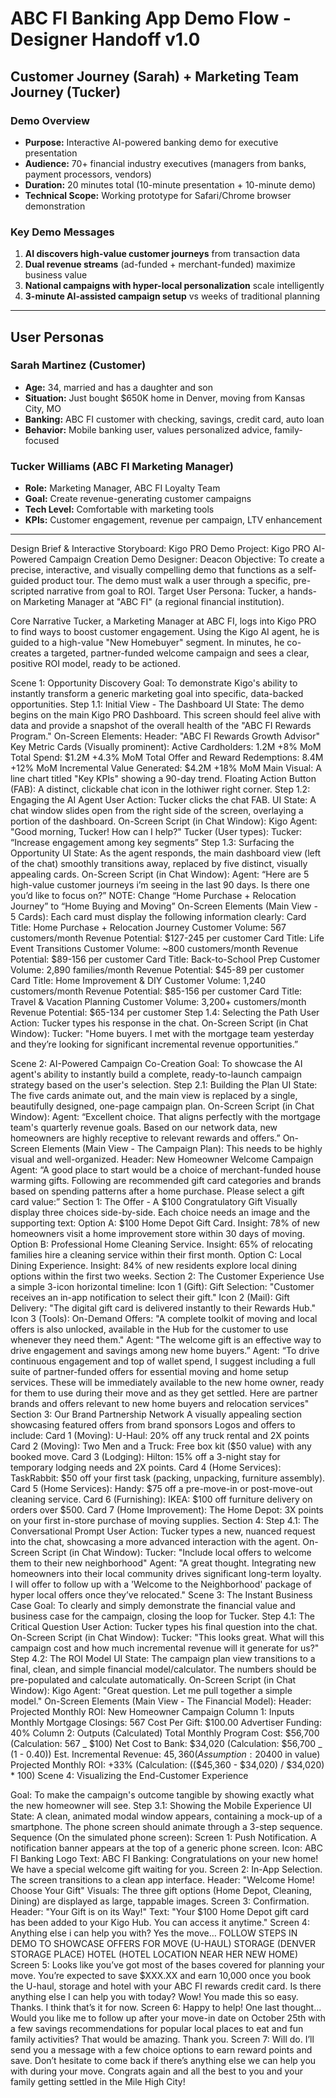 # ABC FI Banking App Demo Flow - Designer Handoff v1.0

## Customer Journey (Sarah) + Marketing Team Journey (Tucker)

### **Demo Overview**

- **Purpose:** Interactive AI-powered banking demo for executive presentation
- **Audience:** 70+ financial industry executives (managers from banks, payment processors, vendors)
- **Duration:** 20 minutes total (10-minute presentation + 10-minute demo)
- **Technical Scope:** Working prototype for Safari/Chrome browser demonstration

### **Key Demo Messages**

1. **AI discovers high-value customer journeys** from transaction data
2. **Dual revenue streams** (ad-funded + merchant-funded) maximize business value
3. **National campaigns with hyper-local personalization** scale intelligently
4. **3-minute AI-assisted campaign setup** vs weeks of traditional planning

---

## **User Personas**

### **Sarah Martinez (Customer)**

- **Age:** 34, married and has a daughter and son
- **Situation:** Just bought $650K home in Denver, moving from Kansas City, MO
- **Banking:** ABC FI customer with checking, savings, credit card, auto loan
- **Behavior:** Mobile banking user, values personalized advice, family-focused

### **Tucker Williams (ABC FI Marketing Manager)**

- **Role:** Marketing Manager, ABC FI Loyalty Team
- **Goal:** Create revenue-generating customer campaigns
- **Tech Level:** Comfortable with marketing tools
- **KPIs:** Customer engagement, revenue per campaign, LTV enhancement

---

Design Brief & Interactive Storyboard: Kigo PRO Demo
Project: Kigo PRO AI-Powered Campaign Creation Demo
Designer: Deacon
Objective: To create a precise, interactive, and visually compelling demo that functions as a self-guided product tour. The demo must walk a user through a specific, pre-scripted narrative from goal to ROI.
Target User Persona: Tucker, a hands-on Marketing Manager at "ABC FI" (a regional financial institution).

Core Narrative
Tucker, a Marketing Manager at ABC FI, logs into Kigo PRO to find ways to boost customer engagement. Using the Kigo AI agent, he is guided to a high-value "New Homebuyer" segment. In minutes, he co-creates a targeted, partner-funded welcome campaign and sees a clear, positive ROI model, ready to be actioned.

Scene 1: Opportunity Discovery
Goal: To demonstrate Kigo's ability to instantly transform a generic marketing goal into specific, data-backed opportunities.
Step 1.1: Initial View - The Dashboard
UI State: The demo begins on the main Kigo PRO Dashboard. This screen should feel alive with data and provide a snapshot of the overall health of the "ABC FI Rewards Program."
On-Screen Elements:
Header: "ABC FI Rewards Growth Advisor"
Key Metric Cards (Visually prominent):
Active Cardholders: 1.2M +8% MoM
Total Spend: $1.2M +4.3% MoM
Total Offer and Reward Redemptions: 8.4M +12% MoM
Incremental Value Generated: $4.2M +18% MoM
Main Visual: A line chart titled "Key KPIs" showing a 90-day trend.
Floating Action Button (FAB): A distinct, clickable chat icon in the lothiwer right corner.
Step 1.2: Engaging the AI Agent
User Action: Tucker clicks the chat FAB.
UI State: A chat window slides open from the right side of the screen, overlaying a portion of the dashboard.
On-Screen Script (in Chat Window):
Kigo Agent: "Good morning, Tucker! How can I help?"
Tucker (User types): Tucker: “Increase engagement among key segments”
Step 1.3: Surfacing the Opportunity
UI State: As the agent responds, the main dashboard view (left of the chat) smoothly transitions away, replaced by five distinct, visually appealing cards.
On-Screen Script (in Chat Window):
Agent: “Here are 5 high-value customer journeys i’m seeing in the last 90 days. Is there one you’d like to focus on?”
NOTE: Change “Home Purchase + Relocation Journey” to “Home Buying and Moving”
On-Screen Elements (Main View - 5 Cards): Each card must display the following information clearly:
Card Title: Home Purchase + Relocation Journey
Customer Volume: 567 customers/month
Revenue Potential: $127-245 per customer
Card Title: Life Event Transitions
Customer Volume: ~800 customers/month
Revenue Potential: $89-156 per customer
Card Title: Back-to-School Prep
Customer Volume: 2,890 families/month
Revenue Potential: $45-89 per customer
Card Title: Home Improvement & DIY
Customer Volume: 1,240 customers/month
Revenue Potential: $85-156 per customer
Card Title: Travel & Vacation Planning
Customer Volume: 3,200+ customers/month
Revenue Potential: $65-134 per customer
Step 1.4: Selecting the Path
User Action: Tucker types his response in the chat.
On-Screen Script (in Chat Window):
Tucker: "Home buyers. I met with the mortgage team yesterday and they’re looking for significant incremental revenue opportunities.”

Scene 2: AI-Powered Campaign Co-Creation
Goal: To showcase the AI agent's ability to instantly build a complete, ready-to-launch campaign strategy based on the user's selection.
Step 2.1: Building the Plan
UI State: The five cards animate out, and the main view is replaced by a single, beautifully designed, one-page campaign plan.
On-Screen Script (in Chat Window):
Agent: “Excellent choice. That aligns perfectly with the mortgage team's quarterly revenue goals. Based on our network data, new homeowners are highly receptive to relevant rewards and offers.”
On-Screen Elements (Main View - The Campaign Plan): This needs to be highly visual and well-organized.
Header: New Homeowner Welcome Campaign
Agent: “A good place to start would be a choice of merchant-funded house warming gifts. Following are recommended gift card categories and brands based on spending patterns after a home purchase. Please select a gift card value:”
Section 1: The Offer - A $100 Congratulatory Gift
Visually display three choices side-by-side. Each choice needs an image and the supporting text:
Option A: $100 Home Depot Gift Card. Insight: 78% of new homeowners visit a home improvement store within 30 days of moving.
Option B: Professional Home Cleaning Service. Insight: 65% of relocating families hire a cleaning service within their first month.
Option C: Local Dining Experience. Insight: 84% of new residents explore local dining options within the first two weeks.
Section 2: The Customer Experience
Use a simple 3-icon horizontal timeline:
Icon 1 (Gift): Gift Selection: "Customer receives an in-app notification to select their gift."
Icon 2 (Mail): Gift Delivery: "The digital gift card is delivered instantly to their Rewards Hub."
Icon 3 (Tools): On-Demand Offers: "A complete toolkit of moving and local offers is also unlocked, available in the Hub for the customer to use whenever they need them."
Agent: "The welcome gift is an effective way to drive engagement and savings among new home buyers.”
Agent: “To drive continuous engagement and top of wallet spend, I suggest including a full suite of partner-funded offers for essential moving and home setup services. These will be immediately available to the new home owner, ready for them to use during their move and as they get settled. Here are partner brands and offers relevant to new home buyers and relocation services"
Section 3: Our Brand Partnership Network
A visually appealing section showcasing featured offers from brand sponsors
Logos and offers to include:
Card 1 (Moving): U-Haul: 20% off any truck rental and 2X points
Card 2 (Moving): Two Men and a Truck: Free box kit ($50 value) with any booked move.
Card 3 (Lodging): Hilton: 15% off a 3-night stay for temporary lodging needs and 2X points.
Card 4 (Home Services): TaskRabbit: $50 off your first task (packing, unpacking, furniture assembly).
Card 5 (Home Services): Handy: $75 off a pre-move-in or post-move-out cleaning service.
Card 6 (Furnishing): IKEA: $100 off furniture delivery on orders over $500.
Card 7 (Home Improvement): The Home Depot: 3X points on your first in-store purchase of moving supplies.
Section 4:
Step 4.1: The Conversational Prompt
User Action: Tucker types a new, nuanced request into the chat, showcasing a more advanced interaction with the agent.
On-Screen Script (in Chat Window):
Tucker: "Include local offers to welcome them to their new neighborhood"
Agent: "A great thought. Integrating new homeowners into their local community drives significant long-term loyalty. I will offer to follow up with a 'Welcome to the Neighborhood' package of hyper local offers once they’ve relocated."
Scene 3: The Instant Business Case
Goal: To clearly and simply demonstrate the financial value and business case for the campaign, closing the loop for Tucker.
Step 4.1: The Critical Question
User Action: Tucker types his final question into the chat.
On-Screen Script (in Chat Window):
Tucker: "This looks great. What will this campaign cost and how much incremental revenue will it generate for us?"
Step 4.2: The ROI Model
UI State: The campaign plan view transitions to a final, clean, and simple financial model/calculator. The numbers should be pre-populated and calculate automatically.
On-Screen Script (in Chat Window):
Kigo Agent: "Great question. Let me pull together a simple model."
On-Screen Elements (Main View - The Financial Model):
Header: Projected Monthly ROI: New Homeowner Campaign
Column 1: Inputs
Monthly Mortgage Closings: 567
Cost Per Gift: $100.00
Advertiser Funding: 40%
Column 2: Outputs (Calculated)
Total Monthly Program Cost: $56,700 (Calculation: 567 _ $100)
Net Cost to Bank: $34,020 (Calculation: $56,700 _ (1 - 0.40))
Est. Incremental Revenue: $45,360 (Assumption: 20% of customers take a follow-up offer generating ~$400 in value)
Projected Monthly ROI: +33% (Calculation: (($45,360 - $34,020) / $34,020) \* 100)
Scene 4: Visualizing the End-Customer Experience

Goal: To make the campaign's outcome tangible by showing exactly what the new homeowner will see.
Step 3.1: Showing the Mobile Experience
UI State: A clean, animated modal window appears, containing a mock-up of a smartphone. The phone screen should animate through a 3-step sequence.
Sequence (On the simulated phone screen):
Screen 1: Push Notification. A notification banner appears at the top of a generic phone screen.
Icon: ABC FI Banking Logo
Text: ABC FI Banking: Congratulations on your new home! We have a special welcome gift waiting for you.
Screen 2: In-App Selection. The screen transitions to a clean app interface.
Header: "Welcome Home! Choose Your Gift"
Visuals: The three gift options (Home Depot, Cleaning, Dining) are displayed as large, tappable images.
Screen 3: Confirmation.
Header: "Your Gift is on its Way!"
Text: "Your $100 Home Depot gift card has been added to your Kigo Hub. You can access it anytime."
Screen 4: Anything else i can help you with?
Yes the move…
FOLLOW STEPS IN DEMO TO SHOWCASE OFFERS FOR
MOVE (U-HAUL)
STORAGE (DENVER STORAGE PLACE)
HOTEL (HOTEL LOCATION NEAR HER NEW HOME)
Screen 5: Looks like you’ve got most of the bases covered for planning your move. You’re expected to save $XXX.XX and earn 10,000 once you book the U-haul, storage and hotel with your ABC FI rewards credit card.
Is there anything else I can help you with today?
Wow! You made this so easy. Thanks. I think that’s it for now.
Screen 6: Happy to help! One last thought… Would you like me to follow up after your move-in date on October 25th with a few savings recommendations for popular local places to eat and fun family activities?
That would be amazing. Thank you.
Screen 7: Will do. I’ll send you a message with a few choice options to earn reward points and save. Don’t hesitate to come back if there’s anything else we can help you with during your move. Congrats again and all the best to you and your family getting settled in the Mile High City!
